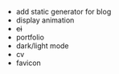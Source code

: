 -   add static generator for blog
-   display animation
-   ~~ci~~
-   portfolio
-   dark/light mode
-   cv
-   favicon
